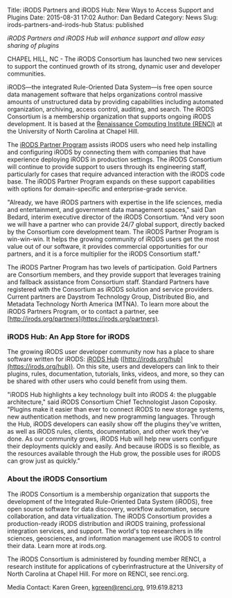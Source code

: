 Title: iRODS Partners and iRODS Hub: New Ways to Access Support and Plugins
Date: 2015-08-31 17:02
Author: Dan Bedard
Category: News
Slug: irods-partners-and-irods-hub
Status: published

*iRODS Partners and iRODS Hub will enhance support and allow easy
sharing of plugins*

CHAPEL HILL, NC - The iRODS Consortium has launched two new services to
support the continued growth of its strong, dynamic user and developer
communities.

iRODS—the integrated Rule-Oriented Data System—is free open source data
management software that helps organizations control massive amounts of
unstructured data by providing capabilities including automated
organization, archiving, access control, auditing, and search. The iRODS
Consortium is a membership organization that supports ongoing iRODS
development. It is based at the [Renaissance Computing Institute
(RENCI)](http://renci.org) at the University of North Carolina at Chapel
Hill.

The [iRODS Partner Program](https://irods.org/partners) assists iRODS
users who need help installing and configuring iRODS by connecting them
with companies that have experience deploying iRODS in production
settings. The iRODS Consortium will continue to provide support to users
through its engineering staff, particularly for cases that require
advanced interaction with the iRODS code base. The iRODS Partner Program
expands on these support capabilities with options for domain-specific
and enterprise-grade service.

"Already, we have iRODS partners with expertise in the life sciences,
media and entertainment, and government data management spaces," said
Dan Bedard, interim executive director of the iRODS Consortium. “And
very soon we will have a partner who can provide 24/7 global support,
directly backed by the Consortium core development team. The iRODS
Partner Program is win-win-win. It helps the growing community of iRODS
users get the most value out of our software, it provides commercial
opportunities for our partners, and it is a force multiplier for the
iRODS Consortium staff."

The iRODS Partner Program has two levels of participation. Gold Partners
are Consortium members, and they provide support that leverages training
and fallback assistance from Consortium staff. Standard Partners have
registered with the Consortium as iRODS solution and service providers.
Current partners are Daystrom Technology Group, Distributed Bio, and
Metadata Technology North America (MTNA). To learn more about the iRODS
Partners Program, or to contact a partner, see
[http://irods.org/partners](https://irods.org/partners).

### iRODS Hub: An App Store for iRODS

The growing iRODS user developer community now has a place to share
software written for iRODS: [iRODS Hub](https://irods.org/hub)
([http://irods.org/hub](https://irods.org/hub)). On this site, users and
developers can link to their plugins, rules, documentation, tutorials,
links, videos, and more, so they can be shared with other users who
could benefit from using them.

"iRODS Hub highlights a key technology built into iRODS 4: the pluggable
architecture," said iRODS Consortium Chief Technologist Jason Coposky.
"Plugins make it easier than ever to connect iRODS to new storage
systems, new authentication methods, and new programming languages.
Through the Hub, iRODS developers can easily show off the plugins
they've written, as well as iRODS rules, clients, documentation, and
other work they’ve done. As our community grows, iRODS Hub will help new
users configure their deployments quickly and easily. And because iRODS
is so flexible, as the resources available through the Hub grow, the
possible uses for iRODS can grow just as quickly."

### About the iRODS Consortium

The iRODS Consortium is a membership organization that supports the
development of the Integrated Rule-Oriented Data System (iRODS), free
open source software for data discovery, workflow automation, secure
collaboration, and data virtualization. The iRODS Consortium provides a
production-ready iRODS distribution and iRODS training, professional
integration services, and support. The world's top researchers in life
sciences, geosciences, and information management use iRODS to control
their data. Learn more at irods.org.

The iRODS Consortium is administered by founding member RENCI, a
research institute for applications of cyberinfrastructure at the
University of North Carolina at Chapel Hill. For more on RENCI, see
renci.org.

Media Contact: Karen Green, <kgreen@renci.org>, 919.619.8213
